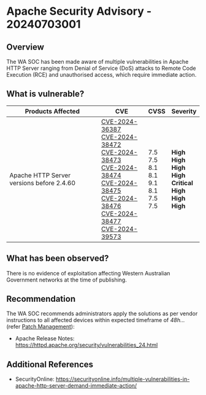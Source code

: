 # Apache Security Advisory - 20240703001

## Overview

The WA SOC has been made aware of multiple vulnerabilities in Apache HTTP Server ranging from Denial of Service (DoS) attacks to Remote Code Execution (RCE) and unauthorised access, which require immediate action.

## What is vulnerable?

| Products Affected                         | CVE                                                                                                                                                                                                                                                                                                                                                                                                                                                                                                                                                                  | CVSS                                                 | Severity                                                                                         |
| ----------------------------------------- | -------------------------------------------------------------------------------------------------------------------------------------------------------------------------------------------------------------------------------------------------------------------------------------------------------------------------------------------------------------------------------------------------------------------------------------------------------------------------------------------------------------------------------------------------------------------- | ---------------------------------------------------- | ------------------------------------------------------------------------------------------------ |
| Apache HTTP Server versions before 2.4.60 | [CVE-2024-36387](https://nvd.nist.gov/vuln/detail/CVE-2024-36387)<br>[CVE-2024-38472](https://nvd.nist.gov/vuln/detail/CVE-2024-38472)<br>[CVE-2024-38473](https://nvd.nist.gov/vuln/detail/CVE-2024-38473)<br>[CVE-2024-38474](https://nvd.nist.gov/vuln/detail/CVE-2024-38474)<br>[CVE-2024-38475](https://nvd.nist.gov/vuln/detail/CVE-2024-38475)<br>[CVE-2024-38476](https://nvd.nist.gov/vuln/detail/CVE-2024-38476)<br>[CVE-2024-38477](https://nvd.nist.gov/vuln/detail/CVE-2024-38477)<br>[CVE-2024-39573](https://nvd.nist.gov/vuln/detail/CVE-2024-39573) | 7.5<br>7.5<br>8.1<br>8.1<br>9.1<br>8.1<br>7.5<br>7.5 | **High**<br>**High**<br>**High**<br>**High**<br>**Critical**<br>**High**<br>**High**<br>**High** |

## What has been observed?

There is no evidence of exploitation affecting Western Australian Government networks at the time of publishing.

## Recommendation

The WA SOC recommends administrators apply the solutions as per vendor instructions to all affected devices within expected timeframe of *48h...* (refer [Patch Management](../guidelines/patch-management.md)):

- Apache Release Notes: <https://httpd.apache.org/security/vulnerabilities_24.html>

## Additional References

- SecurityOnline: <https://securityonline.info/multiple-vulnerabilities-in-apache-http-server-demand-immediate-action/>
